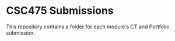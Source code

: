 # CSC475 Submissions

This repository contains a folder for each module's CT and Portfolio submission.
